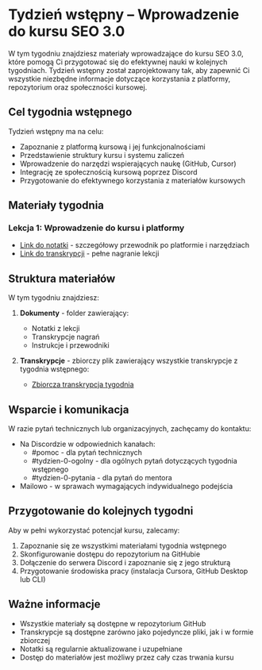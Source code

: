 # Tydzień wstępny – Wprowadzenie do kursu SEO 3.0

W tym tygodniu znajdziesz materiały wprowadzające do kursu SEO 3.0, które pomogą Ci przygotować się do efektywnej nauki w kolejnych tygodniach. Tydzień wstępny został zaprojektowany tak, aby zapewnić Ci wszystkie niezbędne informacje dotyczące korzystania z platformy, repozytorium oraz społeczności kursowej.

## Cel tygodnia wstępnego

Tydzień wstępny ma na celu:
- Zapoznanie z platformą kursową i jej funkcjonalnościami
- Przedstawienie struktury kursu i systemu zaliczeń
- Wprowadzenie do narzędzi wspierających naukę (GitHub, Cursor)
- Integrację ze społecznością kursową poprzez Discord
- Przygotowanie do efektywnego korzystania z materiałów kursowych

## Materiały tygodnia

### Lekcja 1: Wprowadzenie do kursu i platformy
- [Link do notatki](./Dokumenty/T0L01_Wprowadzenie_do_kursu_i_platformy.md) - szczegółowy przewodnik po platformie i narzędziach
- [Link do transkrypcji](./Dokumenty/T0L01_Wprowadzenie_do_kursu_i_platformy_Transkrypcja.md) - pełne nagranie lekcji

## Struktura materiałów

W tym tygodniu znajdziesz:
1. **Dokumenty** - folder zawierający:
   - Notatki z lekcji
   - Transkrypcje nagrań
   - Instrukcje i przewodniki

2. **Transkrypcje** - zbiorczy plik zawierający wszystkie transkrypcje z tygodnia wstępnego:
   - [Zbiorcza transkrypcja tygodnia](./Transkrypcje_Tygodnia_0.md)

## Wsparcie i komunikacja

W razie pytań technicznych lub organizacyjnych, zachęcamy do kontaktu:
- Na Discordzie w odpowiednich kanałach:
  - #pomoc - dla pytań technicznych
  - #tydzien-0-ogolny - dla ogólnych pytań dotyczących tygodnia wstępnego
  - #tydzien-0-pytania - dla pytań do mentora
- Mailowo - w sprawach wymagających indywidualnego podejścia

## Przygotowanie do kolejnych tygodni

Aby w pełni wykorzystać potencjał kursu, zalecamy:
1. Zapoznanie się ze wszystkimi materiałami tygodnia wstępnego
2. Skonfigurowanie dostępu do repozytorium na GitHubie
3. Dołączenie do serwera Discord i zapoznanie się z jego strukturą
4. Przygotowanie środowiska pracy (instalacja Cursora, GitHub Desktop lub CLI)

## Ważne informacje

- Wszystkie materiały są dostępne w repozytorium GitHub
- Transkrypcje są dostępne zarówno jako pojedyncze pliki, jak i w formie zbiorczej
- Notatki są regularnie aktualizowane i uzupełniane
- Dostęp do materiałów jest możliwy przez cały czas trwania kursu 